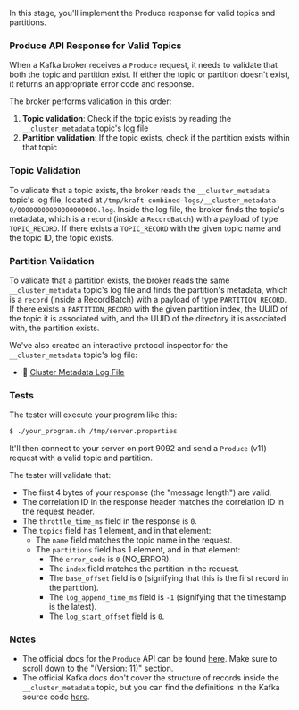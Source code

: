 In this stage, you'll implement the Produce response for valid topics and partitions.

### Produce API Response for Valid Topics

When a Kafka broker receives a `Produce` request, it needs to validate that both the topic and partition exist. If either the topic or partition doesn't exist, it returns an appropriate error code and response.

The broker performs validation in this order:
1. **Topic validation**: Check if the topic exists by reading the `__cluster_metadata` topic's log file
2. **Partition validation**: If the topic exists, check if the partition exists within that topic

### Topic Validation

To validate that a topic exists, the broker reads the `__cluster_metadata` topic's log file, located at `/tmp/kraft-combined-logs/__cluster_metadata-0/00000000000000000000.log`. Inside the log file, the broker finds the topic's metadata, which is a `record` (inside a `RecordBatch`) with a payload of type `TOPIC_RECORD`. If there exists a `TOPIC_RECORD` with the given topic name and the topic ID, the topic exists.

### Partition Validation

To validate that a partition exists, the broker reads the same `__cluster_metadata` topic's log file and finds the partition's metadata, which is a `record` (inside a RecordBatch) with a payload of type `PARTITION_RECORD`. If there exists a `PARTITION_RECORD` with the given partition index, the UUID of the topic it is associated with, and the UUID of the directory it is associated with, the partition exists.

We've also created an interactive protocol inspector for the `__cluster_metadata` topic's log file:
- 🔎 [Cluster Metadata Log File](https://binspec.org/kafka-cluster-metadata)

### Tests

The tester will execute your program like this:

```bash
$ ./your_program.sh /tmp/server.properties
```

It'll then connect to your server on port 9092 and send a `Produce` (v11) request with a valid topic and partition.

The tester will validate that:

- The first 4 bytes of your response (the "message length") are valid.
- The correlation ID in the response header matches the correlation ID in the request header.
- The `throttle_time_ms` field in the response is `0`.
- The `topics` field has 1 element, and in that element:
  - The `name` field matches the topic name in the request.
  - The `partitions` field has 1 element, and in that element:
    - The `error_code` is `0` (NO_ERROR).
    - The `index` field matches the partition in the request.
    - The `base_offset` field is `0` (signifying that this is the first record in the partition).
    - The `log_append_time_ms` field is `-1` (signifying that the timestamp is the latest).
    - The `log_start_offset` field is `0`.

### Notes

- The official docs for the `Produce` API can be found [here](https://kafka.apache.org/protocol.html#The_Messages_Produce). Make sure to scroll down to the "(Version: 11)" section.
- The official Kafka docs don't cover the structure of records inside the `__cluster_metadata` topic, but you can find the definitions in the Kafka source code [here](https://github.com/apache/kafka/tree/5b3027dfcbcb62d169d4b4421260226e620459af/metadata/src/main/resources/common/metadata).
